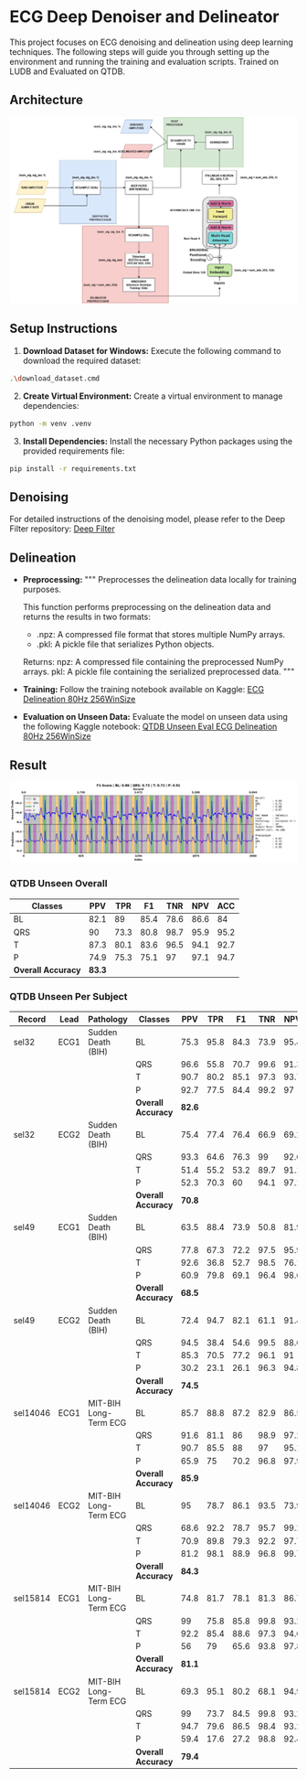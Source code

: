 # ECG Deep Denoiser and Delineator

This project focuses on ECG denoising and delineation using deep learning techniques. The following steps will guide you through setting up the environment and running the training and evaluation scripts. Trained on LUDB and Evaluated on QTDB.

## Architecture

![Architecture Banner](./end-to-end-architecture.jpg)

## Setup Instructions

1. **Download Dataset for Windows:**
  Execute the following command to download the required dataset:
  ```sh
  .\download_dataset.cmd
  ```

2. **Create Virtual Environment:**
  Create a virtual environment to manage dependencies:
  ```sh
  python -m venv .venv
  ```

3. **Install Dependencies:**
  Install the necessary Python packages using the provided requirements file:
  ```sh
  pip install -r requirements.txt
  ```

## Denoising
  For detailed instructions of the denoising model, please refer to the Deep Filter repository:
    [Deep Filter](https://github.com/fperdigon/DeepFilter)


## Delineation
- **Preprocessing:**
  """
  Preprocesses the delineation data locally for training purposes.

  This function performs preprocessing on the delineation data and returns the results in two formats:
  - .npz: A compressed file format that stores multiple NumPy arrays.
  - .pkl: A pickle file that serializes Python objects.

  Returns:
    npz: A compressed file containing the preprocessed NumPy arrays.
    pkl: A pickle file containing the serialized preprocessed data.
  """

- **Training:**
  Follow the training notebook available on Kaggle:
  [ECG Delineation 80Hz 256WinSize](https://www.kaggle.com/code/wawanikhwan/ecg-delineation-80hz-256winsize)

- **Evaluation on Unseen Data:**
  Evaluate the model on unseen data using the following Kaggle notebook:
  [QTDB Unseen Eval ECG Delineation 80Hz 256WinSize](https://www.kaggle.com/code/wawanikhwan/qtdb-unseen-eval-ecg-delineation-80hz-256winsize)

## Result

![Result Banner](./infer_sample.png)

### QTDB Unseen Overall

| Classes | PPV  | TPR  | F1   | TNR  | NPV  | ACC  |
| ------- | ---- | ---- | ---- | ---- | ---- | ---- |
| BL      | 82.1 | 89   | 85.4 | 78.6 | 86.6 | 84   |
| QRS     | 90   | 73.3 | 80.8 | 98.7 | 95.9 | 95.2 |
| T       | 87.3 | 80.1 | 83.6 | 96.5 | 94.1 | 92.7 |
| P       | 74.9 | 75.3 | 75.1 | 97   | 97.1 | 94.7 |
| **Overall Accuracy** | **83.3** |
### QTDB Unseen Per Subject

| Record   | Lead    | Pathology             | Classes | PPV  | TPR  | F1   | TNR  | NPV  | ACC  |
| -------- | ------- | --------------------- | ------- | ---- | ---- | ---- | ---- | ---- | ---- |
| sel32    | ECG1    | Sudden Death (BIH)    | BL      | 75.3 | 95.8 | 84.3 | 73.9 | 95.4 | 83.8 |
|          |         |                       | QRS     | 96.6 | 55.8 | 70.7 | 99.6 | 91.3 | 91.8 |
|          |         |                       | T       | 90.7 | 80.2 | 85.1 | 97.3 | 93.7 | 93.1 |
|          |         |                       | P       | 92.7 | 77.5 | 84.4 | 99.2 | 97   | 96.6 |
|          |         |                       | **Overall Accuracy** | **82.6** |
| sel32    | ECG2    | Sudden Death (BIH)    | BL      | 75.4 | 77.4 | 76.4 | 66.9 | 69.2 | 72.8 |
|          |         |                       | QRS     | 93.3 | 64.6 | 76.3 | 99   | 92.6 | 92.7 |
|          |         |                       | T       | 51.4 | 55.2 | 53.2 | 89.7 | 91.1 | 84.1 |
|          |         |                       | P       | 52.3 | 70.3 | 60   | 94.1 | 97.1 | 92   |
|          |         |                       | **Overall Accuracy** | **70.8** |
| sel49    | ECG1    | Sudden Death (BIH)    | BL      | 63.5 | 88.4 | 73.9 | 50.8 | 81.9 | 69.3 |
|          |         |                       | QRS     | 77.8 | 67.3 | 72.2 | 97.5 | 95.9 | 94.1 |
|          |         |                       | T       | 92.6 | 36.8 | 52.7 | 98.5 | 76.1 | 78.3 |
|          |         |                       | P       | 60.9 | 79.8 | 69.1 | 96.4 | 98.6 | 95.3 |
|          |         |                       | **Overall Accuracy** | **68.5** |
| sel49    | ECG2    | Sudden Death (BIH)    | BL      | 72.4 | 94.7 | 82.1 | 61.1 | 91.4 | 78.5 |
|          |         |                       | QRS     | 94.5 | 38.4 | 54.6 | 99.5 | 88.6 | 89   |
|          |         |                       | T       | 85.3 | 70.5 | 77.2 | 96.1 | 91   | 89.8 |
|          |         |                       | P       | 30.2 | 23.1 | 26.1 | 96.3 | 94.8 | 91.6 |
|          |         |                       | **Overall Accuracy** | **74.5** |
| sel14046 | ECG1    | MIT-BIH Long-Term ECG | BL      | 85.7 | 88.8 | 87.2 | 82.9 | 86.5 | 86.1 |
|          |         |                       | QRS     | 91.6 | 81.1 | 86   | 98.9 | 97.2 | 96.6 |
|          |         |                       | T       | 90.7 | 85.5 | 88   | 97   | 95.1 | 94   |
|          |         |                       | P       | 65.9 | 75   | 70.2 | 96.8 | 97.9 | 95.2 |
|          |         |                       | **Overall Accuracy** | **85.9** |
| sel14046 | ECG2    | MIT-BIH Long-Term ECG | BL      | 95   | 78.7 | 86.1 | 93.5 | 73.9 | 84.5 |
|          |         |                       | QRS     | 68.6 | 92.2 | 78.7 | 95.7 | 99.2 | 95.4 |
|          |         |                       | T       | 70.9 | 89.8 | 79.3 | 92.2 | 97.7 | 91.8 |
|          |         |                       | P       | 81.2 | 98.1 | 88.9 | 96.8 | 99.7 | 96.9 |
|          |         |                       | **Overall Accuracy** | **84.3** |
| sel15814 | ECG1    | MIT-BIH Long-Term ECG | BL      | 74.8 | 81.7 | 78.1 | 81.3 | 86.7 | 81.4 |
|          |         |                       | QRS     | 99   | 75.8 | 85.8 | 99.8 | 93.2 | 94.2 |
|          |         |                       | T       | 92.2 | 85.4 | 88.6 | 97.3 | 94.6 | 94   |
|          |         |                       | P       | 56   | 79   | 65.6 | 93.8 | 97.8 | 92.5 |
|          |         |                       | **Overall Accuracy** | **81.1** |
| sel15814 | ECG2    | MIT-BIH Long-Term ECG | BL      | 69.3 | 95.1 | 80.2 | 68.1 | 94.9 | 79.7 |
|          |         |                       | QRS     | 99   | 73.7 | 84.5 | 99.8 | 93.2 | 94.1 |
|          |         |                       | T       | 94.7 | 79.6 | 86.5 | 98.4 | 93.2 | 93.5 |
|          |         |                       | P       | 59.4 | 17.6 | 27.2 | 98.8 | 92.4 | 91.5 |
|          |         |                       | **Overall Accuracy** | **79.4** |
